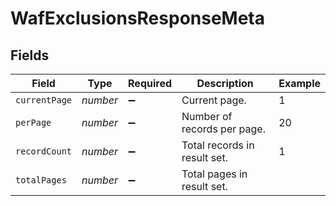 # WafExclusionsResponseMeta


## Fields

| Field                        | Type                         | Required                     | Description                  | Example                      |
| ---------------------------- | ---------------------------- | ---------------------------- | ---------------------------- | ---------------------------- |
| `currentPage`                | *number*                     | :heavy_minus_sign:           | Current page.                | 1                            |
| `perPage`                    | *number*                     | :heavy_minus_sign:           | Number of records per page.  | 20                           |
| `recordCount`                | *number*                     | :heavy_minus_sign:           | Total records in result set. | 1                            |
| `totalPages`                 | *number*                     | :heavy_minus_sign:           | Total pages in result set.   |                              |